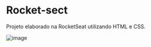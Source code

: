 # Rocket-sect

Projeto elaborado na RocketSeat utilizando HTML e CSS.

![image](https://github.com/user-attachments/assets/528d4cf6-027f-4c3b-a8a5-6df16a07cdcc)
